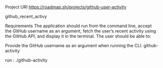 Project URl
https://roadmap.sh/projects/github-user-activity

 github_recent_activy

Requirements
The application should run from the command line, accept the GitHub username as an argument, fetch the user’s recent activity using the GitHub API, and display it in the terminal. The user should be able to:

Provide the GitHub username as an argument when running the CLI.
github-activity <username>

run :
./github-activity <github username >

